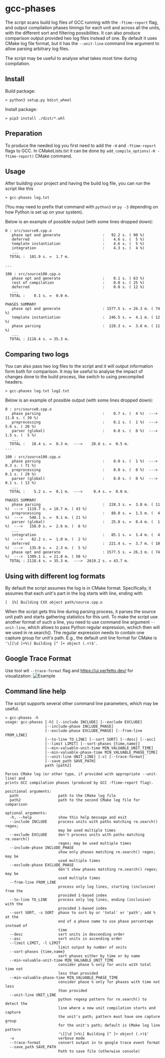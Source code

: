 # gcc-phases

The script scans build log files of GCC running with the `-ftime-report` flag,
and output compilation phases timings for each unit and across all the units,
with the different sort and filtering possibilites. It can also produce comparison
output provided two log files instead of one.
By default it uses CMake log file format, but it has the `--unit-line` command
line argument to allow parsing arbitrary log files.

The script may be useful to analyse what takes most time during compilation.

## Install

Build package:

```
> python3 setup.py bdist_wheel
```

Install package:

```
> pip3 install ./dist/*.whl
```

## Preparation

To produce the needed log you first need to add the `-H` and `-ftime-report` flags to GCC.
In CMakeLists.txt it can be done by `add_compile_options(-H -ftime-report)` CMake command.

## Usage

After building your project and having the build log file, you can run the script like this

```
> gcc-phases log.txt
```

(You may need to prefix that command with `python3` or `py -3` depending on how
Python is set up on your system).

Below is an example of possible output (with some lines dropped down):

```
0 : src/source0.cpp.o
   phase opt and generate                   :   92.2 s. ( 90 %)
   deferred                                 :    4.6 s. (  5 %)
   template instantiation                   :    4.6 s. (  5 %)
   integration                              :    4.3 s. (  4 %)
   ...
  TOTAL :  101.9 s. =  1.7 m.

...

100 : src/source100.cpp.o
   phase opt and generate                   :    0.1 s. ( 63 %)
   rest of compilation                      :    0.0 s. ( 25 %)
   deferred                                 :    0.0 s. ( 12 %)
   ...
  TOTAL :    0.1 s. =  0.0 m.

PHASES SUMMARY
   phase opt and generate                   : 1577.5 s. = 26.3 m. ( 74 %)
   template instantiation                   :  246.5 s. =  4.1 m. ( 12 %)
   phase parsing                            :  228.3 s. =  3.8 m. ( 11 %)
   ...
  TOTAL : 2118.4 s. = 35.3 m. 
```

## Comparing two logs

You can also pass two log files to the script and it will output information
form both for comparison. It may be useful to analyse the impact of
changes done to the build process, like switch to using precompiled headers.

```
> gcc-phases log.txt log2.txt
```

Below is an example of possible output (with some lines dropped down):

```
0 : src/source0.cpp.o
   phase parsing                            :    0.7 s. (  4 %)  --->    11.0 s. ( 39 %)
   preprocessing                            :    0.1 s. (  1 %)  --->     5.6 s. ( 20 %)
   parser (global)                          :    0.0 s. (  0 %)  --->     1.5 s. (  5 %)
   ...
  TOTAL :   18.4 s. =  0.3 m.  --->    28.6 s. =  0.5 m.
...

100 : src/source100.cpp.o
   phase parsing                            :    0.0 s. (  1 %)  --->     0.3 s. ( 71 %)
   preprocessing                            :    0.0 s. (  0 %)  --->     0.1 s. ( 29 %)
   parser (global)                          :    0.0 s. (  0 %)  --->     0.1 s. ( 13 %)
   ...
  TOTAL :    5.2 s. =  0.1 m.  --->     0.4 s. =  0.0 m.

PHASES SUMMARY
   phase parsing                            :  228.3 s. =  3.8 m. ( 11 %)  --->  1119.7 s. = 18.7 m. ( 43 %)
   preprocessing                            :   88.0 s. =  1.5 m. (  4 %)  --->   548.1 s. =  9.1 m. ( 21 %)
   parser (global)                          :   25.8 s. =  0.4 m. (  1 %)  --->   158.0 s. =  2.6 m. (  6 %)
   ...
   integration                              :   85.1 s. =  1.4 m. (  4 %)  --->    62.2 s. =  1.0 m. (  2 %)
   deferred                                 :  221.4 s. =  3.7 m. ( 10 %)  --->   135.0 s. =  2.3 m. (  5 %)
   phase opt and generate                   : 1577.5 s. = 26.3 m. ( 74 %)  --->  1309.1 s. = 21.8 m. ( 50 %)
  TOTAL : 2118.4 s. = 35.3 m.  --->  2619.2 s. = 43.7 m.
```

## Using with different log formats

By default the script assumes the log is in CMake format.
Specifically, it assumes that each unit's part in the log starts with line, ending with

```
[  1%] Building CXX object path/source.cpp.o
```

When the script gets this line during parsing process, it parses the source unit path and starts
gathering statistics for this unit.
To make the script use another format of such a line, you need to use command line argument `--unit-line`,
which allows to pass Python regular expression, wchich then will we used in re.search().
The regular expression needs to contain one capture group for unit's path.
E.g., the default unit line format for CMake is `'\[[\d ]+%\] Building [^ ]+ object (.+)$'`.

## Google Trace Format

Use tool wit `--trace-format` flag
and https://ui.perfetto.dev/ for visualization:
![Example](./docs/example.png)

## Command line help

The script supports several other command line parameters, which may be useful.

```
> gcc-phases -h
usage: gcc-phases [-h] [--include INCLUDE] [--exclude EXCLUDE]
                  [--include-phase INCLUDE_PHASE]
                  [--exclude-phase EXCLUDE_PHASE] [--from-line FROM_LINE]
                  [--to-line TO_LINE] [--sort SORT] [--desc] [--asc]
                  [--limit LIMIT] [--sort-phases {time,name}]
                  [--min-valuable-unit-time MIN_VALUABLE_UNIT_TIME]
                  [--min-valuable-phase-time MIN_VALUABLE_PHASE_TIME]
                  [--unit-line UNIT_LINE] [-v] [--trace-format]
                  [--save_path SAVE_PATH]
                  path [path2]

Parses CMake log (or other type, if provided with appropriate --unit-line) and
prints GCC compilation phases (produced by GCC -ftime-report flag).

positional arguments:
  path                  path to the CMake log file
  path2                 path to the second CMake log file for comparison

optional arguments:
  -h, --help            show this help message and exit
  --include INCLUDE     process units with paths matching re.search() regex;
                        may be used multiple times
  --exclude EXCLUDE     don't process units with paths matching re.search()
                        regex; may be used multiple times
  --include-phase INCLUDE_PHASE
                        show only phases matching re.search() regex; may be
                        used multiple times
  --exclude-phase EXCLUDE_PHASE
                        don't show phases matching re.search() regex; may be
                        used multiple times
  --from-line FROM_LINE
                        process only log lines, starting (inclusive) from the
                        provided 1-based index
  --to-line TO_LINE     process only log lines, ending (inclusive) with the
                        provided 1-based index
  --sort SORT, -s SORT  phase to sort by or 'total' or 'path'; add % at the
                        end of a phase name to use phase percentage instead of
                        time
  --desc                sort units in descending order
  --asc                 sort units in ascending order
  --limit LIMIT, -l LIMIT
                        limit output by number of units
  --sort-phases {time,name}
                        sort phases either by time or by name
  --min-valuable-unit-time MIN_VALUABLE_UNIT_TIME
                        consider phase % only for units with total time not
                        less than provided
  --min-valuable-phase-time MIN_VALUABLE_PHASE_TIME
                        consider phase % only for phases with time not less
                        than provided
  --unit-line UNIT_LINE
                        python regexp pattern for re.search() to detect the
                        line where a new unit compilation starts and capture
                        the unit's path; pattern must have one capture group
                        for the unit's path; default is CMake log line pattern
                        '\[[\d ]+%\] Building [^ ]+ object (.+)$'
  -v                    verbose mode
  --trace-format        convert output in to google trace event format
  --save_path SAVE_PATH
                        Path to save file (otherwise console)
```
